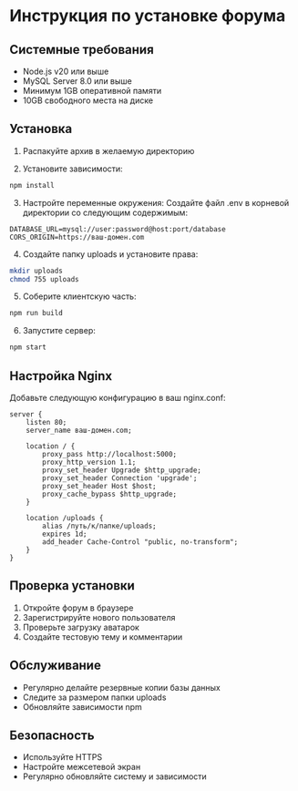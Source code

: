 # Инструкция по установке форума

## Системные требования
- Node.js v20 или выше
- MySQL Server 8.0 или выше
- Минимум 1GB оперативной памяти
- 10GB свободного места на диске

## Установка

1. Распакуйте архив в желаемую директорию

2. Установите зависимости:
```bash
npm install
```

3. Настройте переменные окружения:
Создайте файл .env в корневой директории со следующим содержимым:
```
DATABASE_URL=mysql://user:password@host:port/database
CORS_ORIGIN=https://ваш-домен.com
```

4. Создайте папку uploads и установите права:
```bash
mkdir uploads
chmod 755 uploads
```

5. Соберите клиентскую часть:
```bash
npm run build
```

6. Запустите сервер:
```bash
npm start
```

## Настройка Nginx

Добавьте следующую конфигурацию в ваш nginx.conf:

```nginx
server {
    listen 80;
    server_name ваш-домен.com;

    location / {
        proxy_pass http://localhost:5000;
        proxy_http_version 1.1;
        proxy_set_header Upgrade $http_upgrade;
        proxy_set_header Connection 'upgrade';
        proxy_set_header Host $host;
        proxy_cache_bypass $http_upgrade;
    }

    location /uploads {
        alias /путь/к/папке/uploads;
        expires 1d;
        add_header Cache-Control "public, no-transform";
    }
}
```

## Проверка установки
1. Откройте форум в браузере
2. Зарегистрируйте нового пользователя
3. Проверьте загрузку аватарок
4. Создайте тестовую тему и комментарии

## Обслуживание
- Регулярно делайте резервные копии базы данных
- Следите за размером папки uploads
- Обновляйте зависимости npm

## Безопасность
- Используйте HTTPS
- Настройте межсетевой экран
- Регулярно обновляйте систему и зависимости
